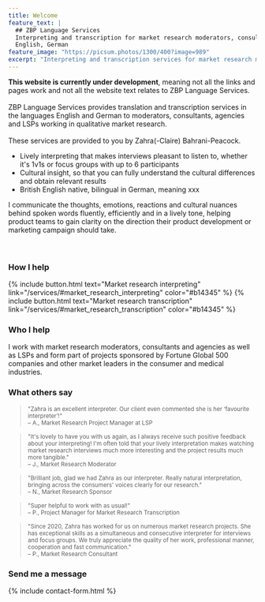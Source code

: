 ```yaml
---
title: Welcome
feature_text: |
  ## ZBP Language Services
  Interpreting and transcription for market research moderators, consultants, agencies and LSPs
  English, German
feature_image: "https://picsum.photos/1300/400?image=989"
excerpt: "Interpreting and transcription services for market research moderators, consultants, agencies and LSPs."
---
```


**This website is currently under development**, meaning not all the links and pages work and not all the website text relates to ZBP Language Services.<br><br>
ZBP Language Services provides translation and transcription services in the languages English and German to moderators, consultants, agencies and LSPs working in qualitative market research.<br><br>
These services are provided to you by Zahra(-Claire) Bahrani-Peacock.
* Lively interpreting that makes interviews pleasant to listen to, whether it's 1v1s or focus groups with up to 6 participants
* Cultural insight, so that you can fully understand the cultural differences and obtain relevant results
* British English native, bilingual in German, meaning xxx

I communicate the thoughts, emotions, reactions and cultural nuances behind spoken words fluently, efficiently and in a lively tone, helping product teams to gain clarity on the direction their product development or marketing campaign should take.<br><br><br>

### How I help<br>

{% include button.html text="Market research interpreting" link="/services/#market_research_interpreting" color="#b14345" %} {% include button.html text="Market research transcription" link="/services/#market_research_transcription" color="#b14345" %}<br>

### Who I help<br>

I work with market research moderators, consultants and agencies as well as LSPs and form part of projects sponsored by Fortune Global 500 companies and other market leaders in the consumer and medical industries.<br>

### What others say<br>

><small>"Zahra is an excellent interpreter. Our client even commented she is her ‘favourite interpreter’!"<br>
– A., Market Research Project Manager at LSP</small>

><small>"It's lovely to have you with us again, as I always receive such positive feedback about your interpreting! I'm often told that your lively interpretation makes watching market research interviews much more interesting and the project results much more tangible."<br>
– J., Market Research Moderator</small>

><small>"Brilliant job, glad we had Zahra as our interpreter. Really natural interpretation, bringing across the consumers' voices clearly for our research."<br>
– N., Market Research Sponsor</small>

><small>"Super helpful to work with as usual!"<br>
– P., Project Manager for Market Research Transcription</small>

><small>"Since 2020, Zahra has worked for us on numerous market research projects. She has exceptional skills as a simultaneous and consecutive interpreter for interviews and focus groups. We truly appreciate the quality of her work, professional manner, cooperation and fast communication."<br>
– P., Market Research Consultant</small><br>

### Send me a message<br>

{% include contact-form.html %}
